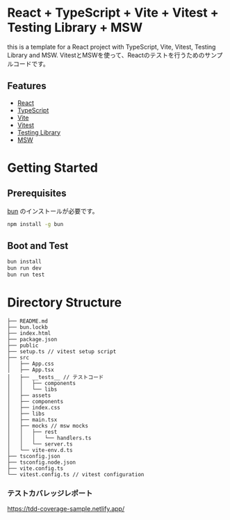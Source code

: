 # React + TypeScript + Vite + Vitest + Testing Library + MSW

this is a template for a React project with TypeScript, Vite, Vitest, Testing Library and MSW.
VitestとMSWを使って、Reactのテストを行うためのサンプルコードです。

## Features

- [React](https://reactjs.org/)
- [TypeScript](https://www.typescriptlang.org/)
- [Vite](https://vitejs.dev/)
- [Vitest](https://vitest.dev/)
- [Testing Library](https://testing-library.com/)
- [MSW](https://mswjs.io/)


# Getting Started

## Prerequisites

[bun](https://bun.sh/docs/installation) のインストールが必要です。

```bash
npm install -g bun
```

## Boot and Test

```bash
bun install
bun run dev
bun run test
```


# Directory Structure

```
├── README.md
├── bun.lockb
├── index.html
├── package.json
├── public
├── setup.ts // vitest setup script
├── src
│   ├── App.css
│   ├── App.tsx
│   ├── __tests__ // テストコード
│   │   ├── components
│   │   └── libs
│   ├── assets
│   ├── components
│   ├── index.css
│   ├── libs
│   ├── main.tsx
│   ├── mocks // msw mocks
│   │   ├── rest
│   │   │   └── handlers.ts
│   │   └── server.ts
│   └── vite-env.d.ts
├── tsconfig.json
├── tsconfig.node.json
├── vite.config.ts
└── vitest.config.ts // vitest configuration
```



### テストカバレッジレポート


https://tdd-coverage-sample.netlify.app/
